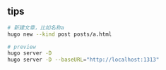 

## tips
```bash
# 新建文章，比如名称a
hugo new --kind post posts/a.html

# preview
hugo server -D
hugo server -D --baseURL="http://localhost:1313"

```
